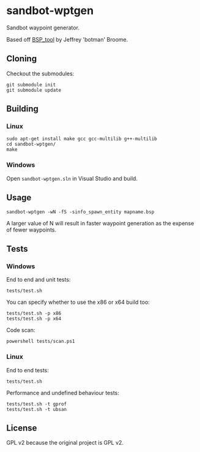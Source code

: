 sandbot-wptgen
==============

Sandbot waypoint generator.

Based off [BSP_tool](http://hpb-bot.bots-united.com/bsp_tool.html) by Jeffrey 'botman' Broome.

Cloning
-------

Checkout the submodules:
```
git submodule init
git submodule update
```


Building
--------

### Linux

```
sudo apt-get install make gcc gcc-multilib g++-multilib
cd sandbot-wptgen/
make
```

### Windows

Open `sandbot-wptgen.sln` in Visual Studio and build.


Usage
-----

```
sandbot-wptgen -wN -fS -sinfo_spawn_entity mapname.bsp
```

A larger value of N will result in faster waypoint generation as the expense of fewer waypoints.


Tests
-----

### Windows

End to end and unit tests:
```
tests/test.sh
```

You can specify whether to use the x86 or x64 build too:
```
tests/test.sh -p x86
tests/test.sh -p x64
```

Code scan:
```
powershell tests/scan.ps1
```

### Linux

End to end tests:
```
tests/test.sh
```

Performance and undefined behaviour tests:
```
tests/test.sh -t gprof
tests/test.sh -t ubsan
```


License
-------

GPL v2 because the original project is GPL v2.
